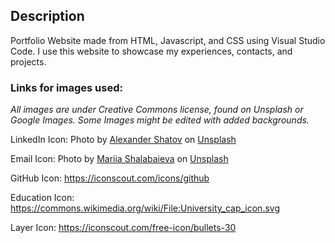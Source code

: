 ## Description

Portfolio Website made from HTML, Javascript, and CSS using Visual Studio Code. I use this website to showcase my experiences, contacts, and projects.


### Links for images used:

_All images are under Creative Commons license, found on Unsplash or Google Images.
Some Images might be edited with added backgrounds._

LinkedIn Icon: Photo by <a href="https://unsplash.com/@alexbemore?utm_content=creditCopyText&utm_medium=referral&utm_source=unsplash">Alexander Shatov</a> on <a href="https://unsplash.com/photos/blue-and-white-letter-b-9Zjd7PE_FRM?utm_content=creditCopyText&utm_medium=referral&utm_source=unsplash">Unsplash</a>

Email Icon: Photo by <a href="https://unsplash.com/@maria_shalabaieva?utm_content=creditCopyText&utm_medium=referral&utm_source=unsplash">Mariia Shalabaieva</a> on <a href="https://unsplash.com/photos/a-blue-button-with-a-white-envelope-on-it-HyyHIYz_l0A?utm_content=creditCopyText&utm_medium=referral&utm_source=unsplash">Unsplash</a>

GitHub Icon: https://iconscout.com/icons/github

Education Icon: https://commons.wikimedia.org/wiki/File:University_cap_icon.svg

Layer Icon: https://iconscout.com/free-icon/bullets-30
